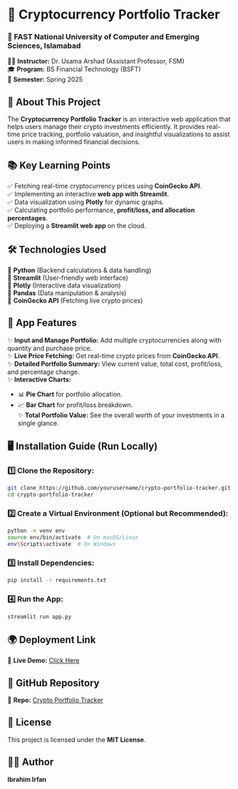 # 🚀 Cryptocurrency Portfolio Tracker

### 📍 FAST National University of Computer and Emerging Sciences, Islamabad
👨‍🏫 **Instructor:** Dr. Usama Arshad (Assistant Professor, FSM)  
🎓 **Program:** BS Financial Technology (BSFT)  
📅 **Semester:** Spring 2025  

## 📌 About This Project
The **Cryptocurrency Portfolio Tracker** is an interactive web application that helps users manage their crypto investments efficiently. It provides real-time price tracking, portfolio valuation, and insightful visualizations to assist users in making informed financial decisions.

## 📚 Key Learning Points
✅ Fetching real-time cryptocurrency prices using **CoinGecko API**.  
✅ Implementing an interactive **web app with Streamlit**.  
✅ Data visualization using **Plotly** for dynamic graphs.  
✅ Calculating portfolio performance, **profit/loss, and allocation percentages**.  
✅ Deploying a **Streamlit web app** on the cloud.  

## 🛠️ Technologies Used
🔹 **Python** (Backend calculations & data handling)  
🔹 **Streamlit** (User-friendly web interface)  
🔹 **Plotly** (Interactive data visualization)  
🔹 **Pandas** (Data manipulation & analysis)  
🔹 **CoinGecko API** (Fetching live crypto prices)  

## 🚀 App Features
✨ **Input and Manage Portfolio:** Add multiple cryptocurrencies along with quantity and purchase price.  
✨ **Live Price Fetching:** Get real-time crypto prices from **CoinGecko API**.  
✨ **Detailed Portfolio Summary:** View current value, total cost, profit/loss, and percentage change.  
✨ **Interactive Charts:** 
   - 📊 **Pie Chart** for portfolio allocation.  
   - 📈 **Bar Chart** for profit/loss breakdown.  
✨ **Total Portfolio Value:** See the overall worth of your investments in a single glance.  

## 🖥️ Installation Guide (Run Locally)
### 1️⃣ Clone the Repository:
```sh
git clone https://github.com/yourusername/crypto-portfolio-tracker.git
cd crypto-portfolio-tracker
```

### 2️⃣ Create a Virtual Environment (Optional but Recommended):
```sh
python -m venv env
source env/bin/activate  # On macOS/Linux
env\Scripts\activate  # On Windows
```

### 3️⃣ Install Dependencies:
```sh
pip install -r requirements.txt
```

### 4️⃣ Run the App:
```sh
streamlit run app.py
```

## 🌍 Deployment Link
🔗 **Live Demo:** [Click Here](http://localhost:8501/)  

## 🔗 GitHub Repository
📂 **Repo:** [Crypto Portfolio Tracker](https://github.com/IBRAHIMBHATTI2604/CRYPTO-PORTFOLIO-TRACKER-)  



## 📜 License
This project is licensed under the **MIT License**.  

## 👨‍💻 Author
**Ibrahim Irfan**
